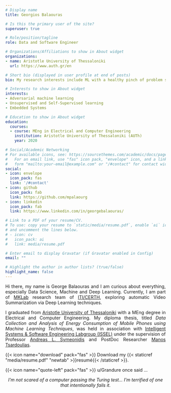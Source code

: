 ```yaml
---
# Display name
title: Georgios Balaouras

# Is this the primary user of the site?
superuser: true

# Role/position/tagline
role: Data and Software Engineer

# Organizations/Affiliations to show in About widget
organizations:
- name: Aristotle University of Thessaloniki
  url: https://www.auth.gr/en

# Short bio (displayed in user profile at end of posts)
bio: My research interests include ML with a healthy pinch of problem solving.

# Interests to show in About widget
interests:
- Adversarial machine learning
- Unsupervised and Self-Supervised learning
- Embedded Systems

# Education to show in About widget
education:
  courses:
  - course: MEng in Electrical and Computer Engineering
    institution: Aristotle University of Thessaloniki (AUTh)
    year: 2020

# Social/Academic Networking
# For available icons, see: https://sourcethemes.com/academic/docs/page-builder/#icons
#   For an email link, use "fas" icon pack, "envelope" icon, and a link in the
#   form "mailto:your-email@example.com" or "/#contact" for contact widget.
social:
- icon: envelope
  icon_pack: fas
  link: '/#contact'
- icon: github
  icon_pack: fab
  link: https://github.com/mpalaourg
- icon: linkedin
  icon_pack: fab
  link: https://www.linkedin.com/in/georgebalaouras/

# Link to a PDF of your resume/CV.
# To use: copy your resume to `static/media/resume.pdf`, enable `ai` icons in `params.toml`, 
# and uncomment the lines below.
# - icon: cv
#   icon_pack: ai
#   link: media/resume.pdf

# Enter email to display Gravatar (if Gravatar enabled in Config)
email: ""

# Highlight the author in author lists? (true/false)
highlight_name: false
---
```


<div style="text-align: justify"> <p>
Hi there, my name is George Balaouras and I am curious about everything, especially Data Science, Machine and Deep Learning. Currently, I am part of <a href="https://mklab.iti.gr/">MKLab</a> research team of <a href="https://www.iti.gr/iti/index.html">ITI/CERTH</a>, exploring automatic Video Summarization via Deep Learning techniques.

I graduated from <a href="https://www.auth.gr/en">Aristotle University of Thessaloniki</a> with a MEng degree in Electrical and Computer Engineering. My diploma thesis, titled <i>Data Collection and Analysis of Energy Consumption of Mobile Phones using Machine Learning Techniques</i>, was held in association with <a href="https://issel.ee.auth.gr/en/13-2/">Intelligent Systems & Software Engineering Labgroup (ISSEL)</a> under the supervision of Professor <a href="https://issel.ee.auth.gr/en/staff/andreas-l-symeonidis/">Andreas L. Symeonidis</a> and PostDoc Researcher <a href="https://issel.ee.auth.gr/staff/emmanouil-manos-tsardoulias/">Manos Tsardoulias</a>.
</p> </div>

{{< icon name="download" pack="fas" >}} Download my {{< staticref "media/resume.pdf" "newtab" >}}resumé{{< /staticref >}}.

{{< icon name="quote-left" pack="fas" >}} u/Grandure once said ...
<div style="text-align: center">
<i>I'm not scared of a computer passing the Turing test... I'm terrified of one that intentionally fails it. </i> </div>
